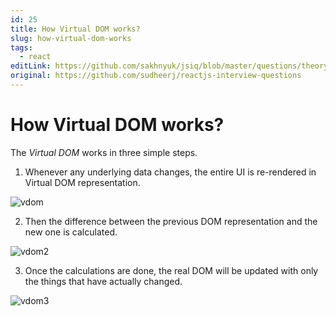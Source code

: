 ```yaml
---
id: 25
title: How Virtual DOM works?
slug: how-virtual-dom-works
tags:
  - react
editLink: https://github.com/sakhnyuk/jsiq/blob/master/questions/theory/react/25.md
original: https://github.com/sudheerj/reactjs-interview-questions
---
```


# How Virtual DOM works?

The _Virtual DOM_ works in three simple steps.

1. Whenever any underlying data changes, the entire UI is re-rendered in Virtual DOM representation.

![vdom](/questions/react/25/25-1.jpg)

2. Then the difference between the previous DOM representation and the new one is calculated.

![vdom2](/questions/react/25/25-2.jpg)

3. Once the calculations are done, the real DOM will be updated with only the things that have actually changed.

![vdom3](/questions/react/25/25-3.jpg)
